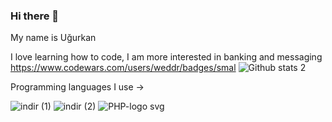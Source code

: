 ### Hi there 👋
My name is Uğurkan

I love learning how to code, I am more interested in banking and messaging 
https://www.codewars.com/users/weddr/badges/smal
![Github stats 2](https://github-readme-stats.vercel.app/api?username=weddr&show_icons=true&theme=radical)


Programming languages I use -> 

![indir (1)](https://user-images.githubusercontent.com/85494297/235372697-e17ecd80-eb3e-4027-b49d-7bcb15e9c9db.png) ![indir (2)](https://user-images.githubusercontent.com/85494297/235372723-c1406602-9546-4de0-875b-61233610a273.png) ![PHP-logo svg](https://user-images.githubusercontent.com/85494297/235373265-61ca12b0-9807-4f78-8622-014a3b5d6795.png)
